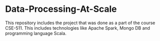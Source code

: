 # Data-Processing-At-Scale
This repository includes the project that was done as a part of the course CSE-511. This includes technologies like Apache Spark, Mongo DB and programming language Scala.
